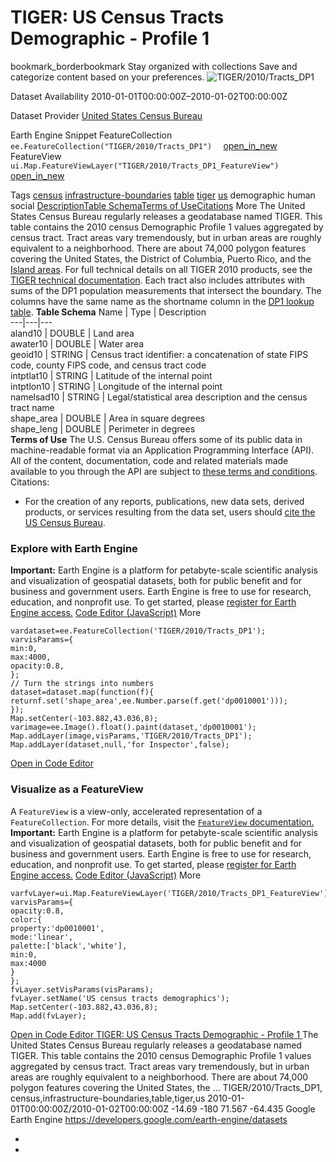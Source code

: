  
#  TIGER: US Census Tracts Demographic - Profile 1 
bookmark_borderbookmark Stay organized with collections  Save and categorize content based on your preferences.
![TIGER/2010/Tracts_DP1](https://developers.google.com/earth-engine/datasets/images/TIGER/TIGER_2010_Tracts_DP1_sample.png) 

Dataset Availability
    2010-01-01T00:00:00Z–2010-01-02T00:00:00Z 

Dataset Provider
     [ United States Census Bureau ](https://www.census.gov/programs-surveys/geography/guidance/tiger-data-products-guide.html) 

Earth Engine Snippet
     FeatureCollection `    ee.FeatureCollection("TIGER/2010/Tracts_DP1")   ` [ open_in_new ](https://code.earthengine.google.com/?scriptPath=Examples:Datasets/TIGER/TIGER_2010_Tracts_DP1)      FeatureView  `    ui.Map.FeatureViewLayer("TIGER/2010/Tracts_DP1_FeatureView")   ` [ open_in_new ](https://code.earthengine.google.com/?scriptPath=Examples:Datasets/TIGER/TIGER_2010_Tracts_DP1_FeatureView) 

Tags
     [census](https://developers.google.com/earth-engine/datasets/tags/census) [infrastructure-boundaries](https://developers.google.com/earth-engine/datasets/tags/infrastructure-boundaries) [table](https://developers.google.com/earth-engine/datasets/tags/table) [tiger](https://developers.google.com/earth-engine/datasets/tags/tiger) [us](https://developers.google.com/earth-engine/datasets/tags/us)
demographic
human
social
[Description](https://developers.google.com/earth-engine/datasets/catalog/TIGER_2010_Tracts_DP1#description)[Table Schema](https://developers.google.com/earth-engine/datasets/catalog/TIGER_2010_Tracts_DP1#table-schema)[Terms of Use](https://developers.google.com/earth-engine/datasets/catalog/TIGER_2010_Tracts_DP1#terms-of-use)[Citations](https://developers.google.com/earth-engine/datasets/catalog/TIGER_2010_Tracts_DP1#citations) More
The United States Census Bureau regularly releases a geodatabase named TIGER. This table contains the 2010 census Demographic Profile 1 values aggregated by census tract. Tract areas vary tremendously, but in urban areas are roughly equivalent to a neighborhood. There are about 74,000 polygon features covering the United States, the District of Columbia, Puerto Rico, and the [Island areas](https://www.census.gov/data/tables/2010/dec/2010-island-areas.html).
For full technical details on all TIGER 2010 products, see the [TIGER technical documentation](https://www2.census.gov/geo/pdfs/maps-data/data/tiger/tgrshp2010/TGRSHP10SF1.pdf).
Each tract also includes attributes with sums of the DP1 population measurements that intersect the boundary. The columns have the same name as the shortname column in the [DP1 lookup table](https://developers.google.com/earth-engine/tiger_2010_tract_dp1_metadata).
**Table Schema**
Name | Type | Description  
---|---|---  
aland10 | DOUBLE | Land area  
awater10 | DOUBLE | Water area  
geoid10 | STRING | Census tract identifier: a concatenation of state FIPS code, county FIPS code, and census tract code  
intptlat10 | STRING | Latitude of the internal point  
intptlon10 | STRING | Longitude of the internal point  
namelsad10 | STRING | Legal/statistical area description and the census tract name  
shape_area | DOUBLE | Area in square degrees  
shape_leng | DOUBLE | Perimeter in degrees  
**Terms of Use**
The U.S. Census Bureau offers some of its public data in machine-readable format via an Application Programming Interface (API). All of the content, documentation, code and related materials made available to you through the API are subject to [these terms and conditions](https://www.census.gov/data/developers/about/terms-of-service.html).
Citations:
  * For the creation of any reports, publications, new data sets, derived products, or services resulting from the data set, users should [cite the US Census Bureau](https://www.census.gov/about/policies/citation.html).


### Explore with Earth Engine
**Important:** Earth Engine is a platform for petabyte-scale scientific analysis and visualization of geospatial datasets, both for public benefit and for business and government users. Earth Engine is free to use for research, education, and nonprofit use. To get started, please [register for Earth Engine access.](https://console.cloud.google.com/earth-engine)
[Code Editor (JavaScript)](https://developers.google.com/earth-engine/datasets/catalog/TIGER_2010_Tracts_DP1#code-editor-javascript-sample) More
```
vardataset=ee.FeatureCollection('TIGER/2010/Tracts_DP1');
varvisParams={
min:0,
max:4000,
opacity:0.8,
};
// Turn the strings into numbers
dataset=dataset.map(function(f){
returnf.set('shape_area',ee.Number.parse(f.get('dp0010001')));
});
Map.setCenter(-103.882,43.036,8);
varimage=ee.Image().float().paint(dataset,'dp0010001');
Map.addLayer(image,visParams,'TIGER/2010/Tracts_DP1');
Map.addLayer(dataset,null,'for Inspector',false);
```
[ Open in Code Editor ](https://code.earthengine.google.com/?scriptPath=Examples:Datasets/TIGER/TIGER_2010_Tracts_DP1)
### Visualize as a FeatureView
A `FeatureView` is a view-only, accelerated representation of a `FeatureCollection`. For more details, visit the [ `FeatureView` documentation. ](https://developers.google.com/earth-engine/guides/featureview_overview)
**Important:** Earth Engine is a platform for petabyte-scale scientific analysis and visualization of geospatial datasets, both for public benefit and for business and government users. Earth Engine is free to use for research, education, and nonprofit use. To get started, please [register for Earth Engine access.](https://console.cloud.google.com/earth-engine)
[Code Editor (JavaScript)](https://developers.google.com/earth-engine/datasets/catalog/TIGER_2010_Tracts_DP1#code-editor-javascript-sample) More
```
varfvLayer=ui.Map.FeatureViewLayer('TIGER/2010/Tracts_DP1_FeatureView');
varvisParams={
opacity:0.8,
color:{
property:'dp0010001',
mode:'linear',
palette:['black','white'],
min:0,
max:4000
}
};
fvLayer.setVisParams(visParams);
fvLayer.setName('US census tracts demographics');
Map.setCenter(-103.882,43.036,8);
Map.add(fvLayer);
```
[ Open in Code Editor ](https://code.earthengine.google.com/?scriptPath=Examples:Datasets/TIGER/TIGER_2010_Tracts_DP1_FeatureView)
[ TIGER: US Census Tracts Demographic - Profile 1 ](https://developers.google.com/earth-engine/datasets/catalog/TIGER_2010_Tracts_DP1)
The United States Census Bureau regularly releases a geodatabase named TIGER. This table contains the 2010 census Demographic Profile 1 values aggregated by census tract. Tract areas vary tremendously, but in urban areas are roughly equivalent to a neighborhood. There are about 74,000 polygon features covering the United States, the …
TIGER/2010/Tracts_DP1, census,infrastructure-boundaries,table,tiger,us 
2010-01-01T00:00:00Z/2010-01-02T00:00:00Z
-14.69 -180 71.567 -64.435 
Google Earth Engine
https://developers.google.com/earth-engine/datasets
  * [ ](https://doi.org/https://www.census.gov/programs-surveys/geography/guidance/tiger-data-products-guide.html)
  * [ ](https://doi.org/https://developers.google.com/earth-engine/datasets/catalog/TIGER_2010_Tracts_DP1)


